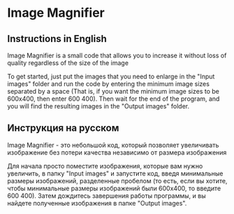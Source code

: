 # Image Magnifier
## Instructions in English
Image Magnifier is a small code that allows you to increase it without loss of quality regardless of the size of the image

To get started, just put the images that you need to enlarge in the "Input images" folder and run the code by entering the minimum image sizes separated by a space (That is, if you want the minimum image sizes to be 600x400, then enter 600 400). Then wait for the end of the program, and you will find the resulting images in the "Output images" folder.

## Инструкция на русском
Image Magnifier - это небольшой код, который позволяет увеличивать изображение без потери качества независимо от размера изображения

Для начала просто поместите изображения, которые вам нужно увеличить, в папку "Input images" и запустите код, введя минимальные размеры изображений, разделенные пробелом (то есть, если вы хотите, чтобы минимальные размеры изображений были 600x400, то введите 600 400). Затем дождитесь завершения работы программы, и вы найдете полученные изображения в папке "Output images".

